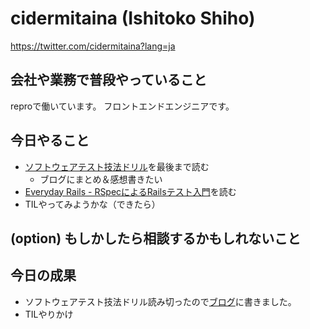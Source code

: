 # cidermitaina (Ishitoko Shiho)
https://twitter.com/cidermitaina?lang=ja

## 会社や業務で普段やっていること
reproで働いています。
フロントエンドエンジニアです。

## 今日やること

- [ソフトウェアテスト技法ドリル](https://www.amazon.co.jp/%E3%82%BD%E3%83%95%E3%83%88%E3%82%A6%E3%82%A7%E3%82%A2%E3%83%86%E3%82%B9%E3%83%88%E6%8A%80%E6%B3%95%E3%83%89%E3%83%AA%E3%83%AB%E2%80%95%E3%83%86%E3%82%B9%E3%83%88%E8%A8%AD%E8%A8%88%E3%81%AE%E8%80%83%E3%81%88%E6%96%B9%E3%81%A8%E5%AE%9F%E9%9A%9B-%E7%A7%8B%E5%B1%B1-%E6%B5%A9%E4%B8%80/dp/4817193603)を最後まで読む
  - ブログにまとめ＆感想書きたい
- [Everyday Rails - RSpecによるRailsテスト入門](https://leanpub.com/everydayrailsrspec-jp)を読む
- TILやってみようかな（できたら）

## (option) もしかしたら相談するかもしれないこと

## 今日の成果
- ソフトウェアテスト技法ドリル読み切ったので[ブログ](http://cidermitaina.hatenablog.com/entry/2019/05/11/165147)に書きました。
- TILやりかけ
